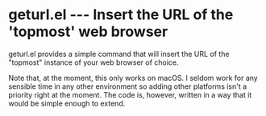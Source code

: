 # geturl.el --- Insert the URL of the 'topmost' web browser

geturl.el provides a simple command that will insert the URL of the
"topmost" instance of your web browser of choice.

Note that, at the moment, this only works on macOS. I seldom work for any
sensible time in any other environment so adding other platforms isn't a
priority right at the moment. The code is, however, written in a way that it
would be simple enough to extend.

[//]: # (README.md ends here)
